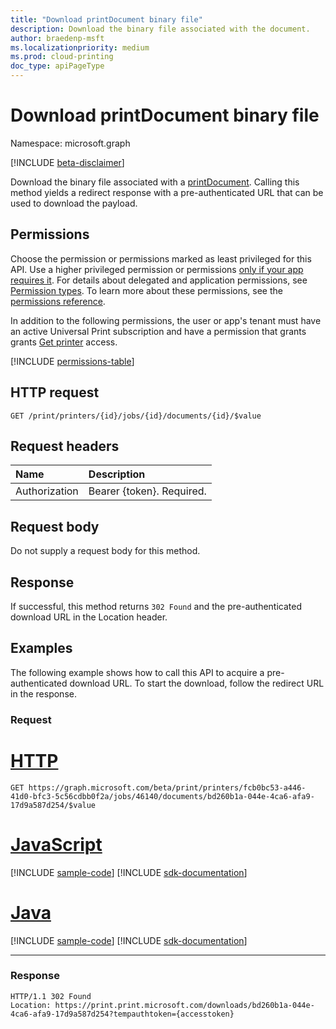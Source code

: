 ```yaml
---
title: "Download printDocument binary file"
description: Download the binary file associated with the document.
author: braedenp-msft
ms.localizationpriority: medium
ms.prod: cloud-printing
doc_type: apiPageType
---
```


# Download printDocument binary file

Namespace: microsoft.graph

[!INCLUDE [beta-disclaimer](../../includes/beta-disclaimer.md)]

Download the binary file associated with a [printDocument](../resources/printdocument.md). Calling this method yields a redirect response with a pre-authenticated URL that can be used to download the payload.

## Permissions
Choose the permission or permissions marked as least privileged for this API. Use a higher privileged permission or permissions [only if your app requires it](/graph/permissions-overview#best-practices-for-using-microsoft-graph-permissions). For details about delegated and application permissions, see [Permission types](/graph/permissions-overview#permission-types). To learn more about these permissions, see the [permissions reference](/graph/permissions-reference).

In addition to the following permissions, the user or app's tenant must have an active Universal Print subscription and have a permission that grants grants [Get printer](printer-get.md) access.

<!-- { "blockType": "permissions", "name": "printdocument_get_file" } -->
[!INCLUDE [permissions-table](../includes/permissions/printdocument-get-file-permissions.md)]

## HTTP request
<!-- { "blockType": "ignored" } -->
```http
GET /print/printers/{id}/jobs/{id}/documents/{id}/$value
```
## Request headers
| Name          | Description               |
| :------------ | :------------------------ |
| Authorization | Bearer {token}. Required. |

## Request body
Do not supply a request body for this method.

## Response
If successful, this method returns `302 Found` and the pre-authenticated download URL in the Location header.

## Examples
The following example shows how to call this API to acquire a pre-authenticated download URL. To start the download, follow the redirect URL in the response.

### Request

# [HTTP](#tab/http)
<!-- {
  "blockType": "request",
  "name": "get_document_value",
  "sampleKeys": ["46140", "fcb0bc53-a446-41d0-bfc3-5c56cdbb0f2a", "bd260b1a-044e-4ca6-afa9-17d9a587d254"]
}-->
```msgraph-interactive
GET https://graph.microsoft.com/beta/print/printers/fcb0bc53-a446-41d0-bfc3-5c56cdbb0f2a/jobs/46140/documents/bd260b1a-044e-4ca6-afa9-17d9a587d254/$value
```

# [JavaScript](#tab/javascript)
[!INCLUDE [sample-code](../includes/snippets/javascript/get-document-value-javascript-snippets.md)]
[!INCLUDE [sdk-documentation](../includes/snippets/snippets-sdk-documentation-link.md)]

# [Java](#tab/java)
[!INCLUDE [sample-code](../includes/snippets/java/get-document-value-java-snippets.md)]
[!INCLUDE [sdk-documentation](../includes/snippets/snippets-sdk-documentation-link.md)]

---

### Response

<!-- {
  "blockType": "response",
  "truncated": true
} -->
```http
HTTP/1.1 302 Found
Location: https://print.print.microsoft.com/downloads/bd260b1a-044e-4ca6-afa9-17d9a587d254?tempauthtoken={accesstoken}
```
